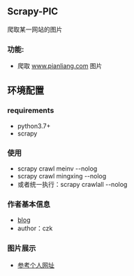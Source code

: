 ## Scrapy-PIC
爬取某一网站的图片


### 功能:
- 爬取 www.pianliang.com 图片


## 环境配置
### requirements
- python3.7+
- scrapy

### 使用
- scrapy crawl meinv --nolog
- scrapy crawl mingxing --nolog
- 或者统一执行：scrapy crawlall --nolog

### 作者基本信息
- [blog](http://www.cnblogs.com/daemon-czk/)
- author：czk

### 图片展示
- [参考个人网址](http://229z602g38.imwork.net/)
